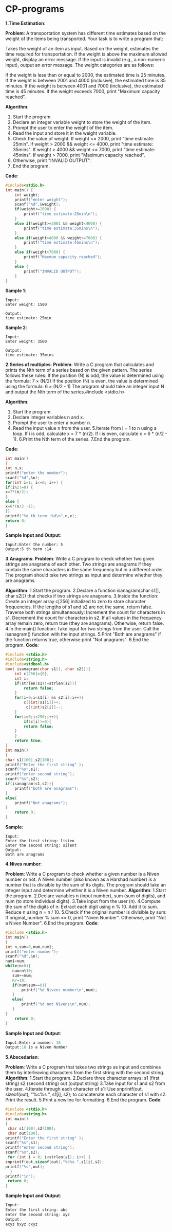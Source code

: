 # CP-programs
**1.Time Estimation**:

**Problem**:
A transportation system has different time estimates based on the weight of the items being transported. Your task is to write a program that:

Takes the weight of an item as input.
Based on the weight, estimates the time required for transportation.
If the weight is above the maximum allowed weight, display an error message.
If the input is invalid (e.g., a non-numeric input), output an error message.
The weight categories are as follows:

If the weight is less than or equal to 2000, the estimated time is 25 minutes.
If the weight is between 2001 and 4000 (inclusive), the estimated time is 35 minutes.
If the weight is between 4001 and 7000 (inclusive), the estimated time is 45 minutes.
If the weight exceeds 7000, print "Maximum capacity reached".

**Algorithm**:
1. Start the program.
2. Declare an integer variable weight to store the weight of the item.
3. Prompt the user to enter the weight of the item.
4. Read the input and store it in the weight variable.
5. Check the value of weight:
   If weight <= 2000, print "time estimate: 25min".
   If weight > 2000 && weight <= 4000, print "time estimate: 35mins".
   If weight > 4000 && weight <= 7000, print "time estimate: 45mins".
   If weight > 7000, print "Maximum capacity reached".
6. Otherwise, print "INVALID OUTPUT".
7. End the program.

**Code**:
```c
#include<stdio.h>
int main() {
	int weight;
	printf("enter weight");
	scanf("%d",&weight);
	if(weight<=2000) {
		printf("time estimate:25min\n");
	}
	else if(weight>=2001 && weight<4000) {
		printf("time estimate:35mins\n");
	}
	else if(weight>4000 && weight<=7000) {
		printf("time estimate:45mins\n");
	}
	else if(weight>7000) {
		printf("Maxmum capacity reached");
	}
	else {
		printf("INVALID OUTPUT");
	}
}
```


**Sample 1**:
```
Input:
Enter weight: 1500

Output:
time estimate: 25min
```

**Sample 2**:
```
Input:
Enter weight: 3500

Output:
time estimate: 35mins
```
**2.Series of multiples**:
**Problem**:
Write a C program that calculates and prints the Nth term of a series based on the given pattern. The series follows these rules:
If the position (N) is odd, the value is determined using the formula: 7 × (N/2)
If the position (N) is even, the value is determined using the formula: 6 × (N/2 - 1)
The program should take an integer input N and output the Nth term of the series.#include <stdio.h>

**Algorithm**:
1. Start the program.
2. Declare integer variables n and x.
3. Prompt the user to enter a number n.
4. Read the input value n from the user.
5.Iterate from i = 1 to n using a loop.
 If i is odd, calculate x = 7 * (n/2).
 If i is even, calculate x = 6 * (n/2 - 1).
6.Print the Nth term of the series.
7.End the program.
	
**Code**:
```c
int main()
{
int n,x;
printf("enter the number");
scanf("%d",&n);
for(int i=1; i<=n; i++) {
if(i%2!=0) {
x=7*(n/2);
}
else {
x=6*(n/2 -1);
}}
printf("%d th term :%d\n",n,x);
return 0;
}
```
**Sample Input and Output**:
```
Input:Enter the number: 5
Output:5 th term :14
```
**3.Anagrams**:
**Problem**:
Write a C program to check whether two given strings are anagrams of each other.
Two strings are anagrams if they contain the same characters in the same frequency but in a different order.
The program should take two strings as input and determine whether they are anagrams.

**Algorithm**:
1.Start the program.
2.Declare a function isanagram(char s1[], char s2[]) that checks if two strings are anagrams.
3.Inside the function:
  Create an integer array c[256] initialized to zero to store character frequencies.
  If the lengths of s1 and s2 are not the same, return false.
  Traverse both strings simultaneously:
    Increment the count for characters in s1.
    Decrement the count for characters in s2.
  If all values in the frequency array remain zero, return true (they are anagrams). Otherwise, return false.
4.In the main() function:
  Take input for two strings from the user.
  Call the isanagram() function with the input strings.
5.Print "Both are anagrams" if the function returns true, otherwise print "Not anagrams".
6.End the program.
**Code**:
```c
#include <stdio.h>
#include<string.h>
#include<stdbool.h>
bool isanagram(char s1[], char s2[]){
    int c[256]={0};
    int i;
    if(strlen(s1)!=strlen(s2)){
        return false;
    }
    for(i=0;i<s1[i] && s2[i];i++){
        c[(int)s1[i]]++;
         c[(int)s2[i]]--;
    }
    for(i=0;i<256;i++){
        if(c[i]!=0){
        return false;
    }
    }
    return true;
}
int main()
{
char s1[100],s2[100];
printf("Enter the first string" );
scanf("%s",s1);
printf("enter second string");
scanf("%s",s2);
if(isanagram(s1,s2)){
    printf("both are anagrams");
}
else{
    printf("Not anagrams");
}
    return 0;
}
```
**Sample**:
```
Input:
Enter the first string: listen
Enter the second string: silent
Output:
Both are anagrams
```
**4.Nives number**:

**Problem**:
Write a C program to check whether a given number is a Niven number or not.
  A Niven number (also known as a Harshad number) is a number that is divisible by the sum of its digits.
  The program should take an integer input and determine whether it is a Niven number.
**Algorithm**:
1.Start the program.
2.Declare variables n (input number), sum (sum of digits), and num (to store individual digits).
3.Take input from the user (n).
4.Compute the sum of the digits of n:
  Extract each digit using n % 10.
  Add it to sum.
  Reduce n using n = n / 10.
5.Check if the original number is divisible by sum:
  If original_number % sum == 0, print "Niven Number".
  Otherwise, print "Not a Niven Number".
6.End the program.
**Code**:
```c
#include <stdio.h>
int main()
{
int n,sum=0,num,num1;
printf("enter number");
scanf("%d",&n);
num1=num;
while(n>0){
   num=n%10;
   sum+=num;
   n/=10;
   if(num%sum==0){
       printf("%d Nivens number\n",num);
   }
   else{
       printf("%d not Nivens\n",num);
   }
}
    return 0;
}
```
**Sample Input and Output**:
```c
Input:Enter a number: 18
Output:18 is a Niven Number
```
**5.Abscedarian**:

**Problem**:
Write a C program that takes two strings as input and combines them by interleaving characters from the first string with the second string.
**Algorithm**:
1.Start the program.
2.Declare three character arrays:
  s1 (first string)
  s2 (second string)
  out (output string)
3.Take input for s1 and s2 from the user.
4.Iterate through each character of s1:
  Use snprintf(out, sizeof(out), "%c%s ", s1[i], s2); to concatenate each character of s1 with s2.
  Print the result.
5.Print a newline for formatting.
6.End the program.
**Code**:
```c
#include <stdio.h>
#include<string.h>
int main()
{
 char s1[100],s2[100];
 char out[100];
printf("Enter the first string" );
scanf("%s",s1);
printf("enter second string");
scanf("%s",s2);
 for (int i = 0; i<strlen(s1); i++) {
snprintf(out,sizeof(out),"%c%s ",s1[i],s2);
printf("%s",out);
  }
printf("\n");
 return 0;
}
```
**Sample Input and Output**:
```c
Input:
Enter the first string: abc
Enter the second string: xyz
Output:
axyz bxyz cxyz
```
